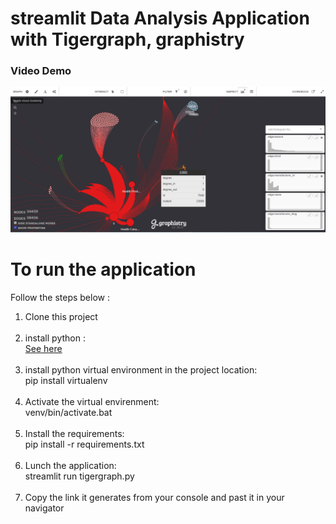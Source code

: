 <h1>streamlit Data Analysis Application with Tigergraph, graphistry </h1
<br>

<h3><b>Video Demo </b></h3>

[![IMAGE ALT TEXT HERE](https://raw.githubusercontent.com/landry95/TigerGraph-Streamli-Graphistry-WebApp/main/src/img/12.PNG)](https://www.youtube.com/watch?v=ilUijXK0Qc8)



<h1> To run the application </h1>
<p>Follow the steps below : </p>

<ol>
	<li>
		Clone this project
	</li><br>
	<li>
		install python : <br> <a href="https://www.python.org/downloads/" target="blank">See here</a>
	</li><br>
	<li>
		install python virtual environment in the project location: <br> pip install virtualenv 
	</li><br>
	<li>
		Activate the virtual envirenment: <br> venv/bin/activate.bat
	</li><br>
	<li>
		Install the requirements: <br> pip install -r requirements.txt
	</li><br>
	<li>
		Lunch the application: <br> streamlit run tigergraph.py
	</li><br>
  	<li>
		Copy the link it generates from your console and past it in your navigator
	</li><br>
</ol>
